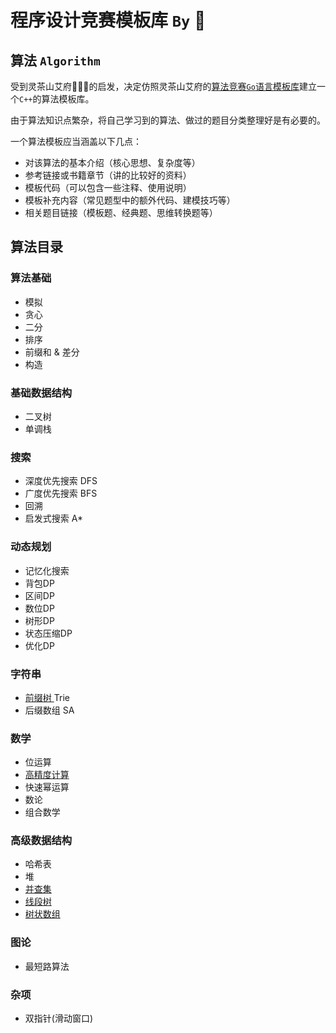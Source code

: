 # 程序设计竞赛模板库 `By` 🍁


## 算法 `Algorithm`

受到灵茶山艾府💭💡🎈的启发，决定仿照灵茶山艾府的[算法竞赛`Go`语言模板库](https://github.com/EndlessCheng/codeforces-go)建立一个`C++`的算法模板库。

由于算法知识点繁杂，将自己学习到的算法、做过的题目分类整理好是有必要的。

一个算法模板应当涵盖以下几点：

- 对该算法的基本介绍（核心思想、复杂度等）
- 参考链接或书籍章节（讲的比较好的资料）
- 模板代码（可以包含一些注释、使用说明）
- 模板补充内容（常见题型中的额外代码、建模技巧等）
- 相关题目链接（模板题、经典题、思维转换题等）  



## 算法目录

### 算法基础

- 模拟
- 贪心
- 二分
- 排序
- 前缀和 & 差分
- 构造
### 基础数据结构

- 二叉树
- 单调栈
### 搜索

- 深度优先搜索 DFS
- 广度优先搜索 BFS
- 回溯
- 启发式搜索 A*
### 动态规划

- 记忆化搜索
- 背包DP
- 区间DP
- 数位DP
- 树形DP
- 状态压缩DP
- 优化DP
### 字符串

- [前缀树 ](https://github.com/qxf-72/Codeforces-Cpp/blob/main/copypasta/String/Trie/Trie.md)Trie
- 后缀数组 SA
### 数学

- 位运算
- [高精度计算](https://github.com/qxf-72/Codeforces-Cpp/blob/main/copypasta/Math/Arbitrary_Precision_Arithmetic/Arbitrary_Precision_Arithmetic.md)
- 快速幂运算
- 数论
- 组合数学
### 高级数据结构

- 哈希表
- 堆
- [并查集](https://github.com/qxf-72/Codeforces-Cpp/blob/main/copypasta/Data_Structure/Disjoint_Set_Union/Disjoint_Set_Union.md)
- [线段树](https://github.com/qxf-72/Codeforces-Cpp/blob/main/copypasta/Data_Structure/Segment_Tree/segment_tree.md)
- [树状数组](https://github.com/qxf-72/Codeforces-Cpp/blob/main/copypasta/Data_Structure/Binary_Index_Tree/binary_index_tree.md)
### 图论

- 最短路算法

### 杂项

- 双指针(滑动窗口)
